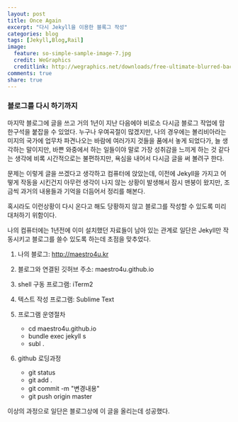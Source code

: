 ```yaml
---
layout: post
title: Once Again
excerpt: "다시 Jekyll을 이용한 블록그 작성"
categories: blog
tags: [Jekyll,Blog,Rail]
image:
  feature: so-simple-sample-image-7.jpg
  credit: WeGraphics
  creditlink: http://wegraphics.net/downloads/free-ultimate-blurred-background-pack/
comments: true
share: true
---
```



### 블로그를 다시 하기까지

마지막 블로그에 글을 쓰고 거의 1년이 지난 다음에야 비로소 다시금 블로그 작업에 맘 한구석을 붙잡을 수 있었다. 누구나 우여곡절이 많겠지만, 나의 경우에는 볼리비아라는 미지의 국가에 업무차 파견나오는 바람에 여러가지 것들을 품에서 놓게 되었다가, 늘 생각하는 말이지만, 바쁜 와중에서 하는 일들이야 말로 가장 성취감을 느끼게 하는 것 같다는 생각에 비록 시간적으로는 불편하지만, 욕심을 내어서 다시금 글을 써 볼려구 한다.

문제는 이렇게 글을 쓰겠다고 생각하고 컴퓨터에 앉았는데, 이전에 Jekyll을 가지고 어떻게 작동을 시킨건지 아무런 생각이 나지 않는 상황이 발생해서 잠시 맨붕이 왔지만, 조금씩 과거의 내용들과 기억을 더듬어서 정리를 해본다.

혹시라도 이런상황이 다시 온다고 해도 당황하지 않고 블로그를 작성할 수 있도록 미리 대처하기 위함이다.

나의 컴퓨터에는 1년전에 이미 설치했던 자료들이 남아 있는 관계로 일단은 Jekyll만 작동시키고 블로그를 쓸수 있도록 하는데 초점을 맞추었다.

1. 나의 블로그: http://maestro4u.kr
2. 블로그와 연결된 깃허브 주소: maestro4u.github.io
3. shell 구동 프로그램: iTerm2
4. 텍스트 작성 프로그램: Sublime Text
5. 프로그램 운영절차
	- cd maestro4u.github.io
	- bundle exec jekyll s
	- subl .

6. github 로딩과정
	- git status
	- git add .
	- git commit -m "변경내용"
	- git push origin master

이상의 과정으로 일단은 블로그상에 이 글을 올리는데 성공했다.

